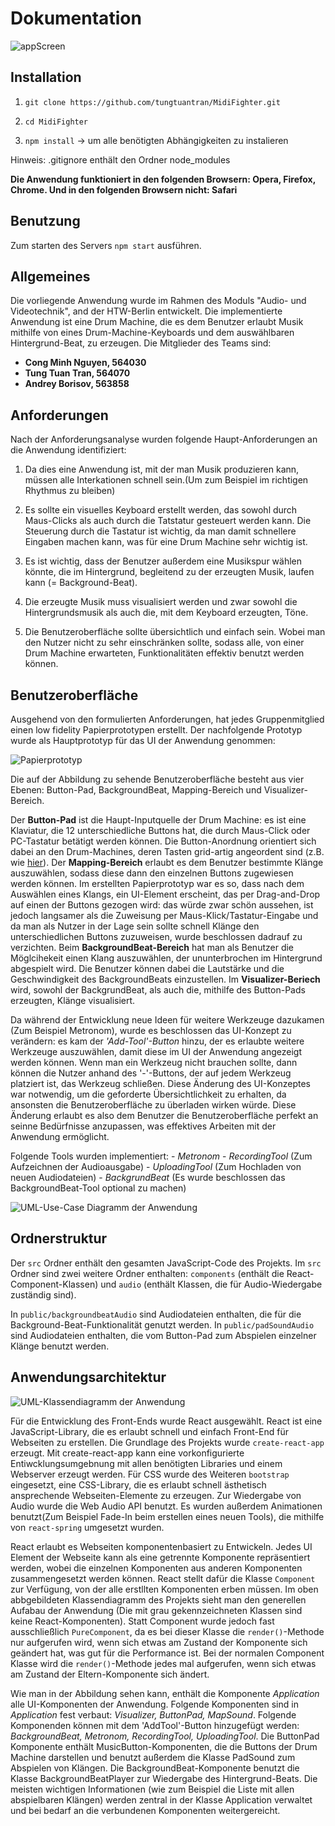 # Dokumentation

![appScreen](https://i.ibb.co/bXW99MM/app.png)
## Installation

1. `git clone https://github.com/tungtuantran/MidiFighter.git`

2. `cd MidiFighter`

3. `npm install`  -> um alle benötigten Abhängigkeiten zu instalieren

Hinweis: .gitignore enthält den Ordner node_modules

**Die Anwendung funktioniert in den folgenden Browsern: Opera, Firefox, Chrome.   Und in den folgenden Browsern nicht: Safari**

## Benutzung

Zum starten des Servers `npm start` ausführen.



## Allgemeines

Die vorliegende Anwendung wurde im Rahmen des Moduls "Audio- und Videotechnik", and der HTW-Berlin entwickelt. Die implementierte Anwendung ist eine Drum Machine, die es dem Benutzer erlaubt Musik mithilfe von eines Drum-Machine-Keyboards und dem auswählbaren Hintergrund-Beat, zu erzeugen. Die Mitglieder des Teams sind:

- **Cong Minh Nguyen, 564030**
- **Tung Tuan Tran, 564070**
- **Andrey Borisov, 563858**



## Anforderungen

Nach der Anforderungsanalyse wurden folgende Haupt-Anforderungen an die Anwendung identifiziert:

1. Da dies eine Anwendung ist, mit der man Musik produzieren kann, müssen alle Interkationen schnell sein.(Um zum Beispiel im richtigen Rhythmus zu bleiben)

2. Es sollte ein visuelles Keyboard erstellt werden, das sowohl durch Maus-Clicks als auch durch die Tatstatur gesteuert werden kann. Die Steuerung durch die Tastatur ist wichtig, da man damit schnellere Eingaben machen kann, was für eine Drum Machine sehr wichtig ist.

3. Es ist wichtig, dass der Benutzer außerdem eine Musikspur wählen könnte, die im Hintergrund, begleitend zu der erzeugten Musik, laufen kann (= Background-Beat).

4. Die erzeugte Musik muss visualisiert werden und zwar sowohl die Hintergrundsmusik als auch die, mit dem Keyboard erzeugten, Töne.

5. Die Benutzeroberfläche sollte übersichtlich und einfach sein. Wobei man den Nutzer nicht zu sehr einschränken sollte, sodass alle, von einer Drum Machine erwarteten, Funktionalitäten effektiv benutzt werden können.

## Benutzeroberfläche
Ausgehend von den formulierten Anforderungen, hat jedes Gruppenmitglied einen low fidelity Papierprototypen erstellt. Der nachfolgende Prototyp wurde als Hauptprototyp für das UI der Anwendung genommen:

![Papierprototyp](https://i.ibb.co/ky2XVZ8/paper-Prototype.jpg)

Die auf der Abbildung zu sehende Benutzeroberfläche besteht aus vier Ebenen: Button-Pad, BackgroundBeat, Mapping-Bereich und Visualizer-Bereich.

Der **Button-Pad** ist die Haupt-Inputquelle der Drum Machine: es ist eine Klaviatur, die 12 unterschiedliche Buttons hat, die durch Maus-Click oder PC-Tastatur betätigt werden können. Die Button-Anordnung orientiert sich dabei an den Drum-Machines, deren Tasten grid-artig angeordent sind (z.B. wie [hier](https://ask.audio/articles/novation-announces-circuit-synth-drum-machine-pad-controller-gridbased-groove-box/de)).
Der **Mapping-Bereich** erlaubt es dem Benutzer bestimmte Klänge auszuwählen, sodass diese dann den einzelnen Buttons zugewiesen werden können. Im erstellten Papierprototyp war es so, dass nach dem Auswählen eines Klangs, ein UI-Element erscheint, das per Drag-and-Drop auf einen der Buttons gezogen wird: das würde zwar schön aussehen, ist jedoch langsamer als die Zuweisung per Maus-Klick/Tastatur-Eingabe und da man als Nutzer in der Lage sein sollte schnell Klänge den unterschiedlichen Buttons zuzuweisen, wurde beschlossen dadrauf zu verzichten.
Beim **BackgroundBeat-Bereich** hat man als Benutzer die Möglcihekeit einen Klang auszuwählen, der ununterbrochen im Hintergrund abgespielt wird. Die Benutzer können dabei die Lautstärke und die Geschwindigkeit des BackgroundBeats einzustellen. Im **Visualizer-Beriech** wird, sowohl der BackgrundBeat, als auch die, mithilfe des Button-Pads erzeugten, Klänge visualisiert.

Da während der Entwicklung neue Ideen für weitere Werkzeuge dazukamen (Zum Beispiel Metronom), wurde es beschlossen das UI-Konzept zu verändern: es kam der *'Add-Tool'-Button* hinzu, der es erlaubte weitere Werkzeuge auszuwählen, damit diese im UI der Anwendung angezeigt werden können. Wenn man ein Werkzeug nicht brauchen sollte, dann können die Nutzer anhand des '-'-Buttons, der auf jedem Werkzeug platziert ist, das Werkzeug schließen. Diese Änderung des UI-Konzeptes war notwendig, um die geforderte Übersichtlichkeit zu erhalten, da ansonsten die Benutzeroberfläche zu überladen wirken würde. Diese Änderung erlaubt es also dem Benutzer die Benutzeroberfläche perfekt an seinne Bedürfnisse anzupassen, was effektives Arbeiten mit der Anwendung ermöglicht.

Folgende Tools wurden implementiert:
    - *Metronom*
    - *RecordingTool* (Zum Aufzeichnen der Audioausgabe)
    - *UploadingTool* (Zum Hochladen von neuen Audiodateien)
    - *BackgrundBeat* (Es wurde beschlossen das BackgroundBeat-Tool optional zu machen)

![UML-Use-Case Diagramm der Anwendung](https://i.ibb.co/cXQsTLx/usecase.png)


## Ordnerstruktur

Der `src` Ordner enthält den gesamten JavaScript-Code des Projekts. Im `src` Ordner sind zwei weitere Ordner enthalten: `components` (enthält die React-Component-Klassen) und `audio` (enthält Klassen, die für Audio-Wiedergabe zuständig sind).

In `public/backgroundbeatAudio` sind Audiodateien enthalten, die für die Background-Beat-Funktionalität genutzt werden.
In `public/padSoundAudio` sind Audiodateien enthalten, die vom Button-Pad zum Abspielen einzelner Klänge benutzt werden.

## Anwendungsarchitektur

![UML-Klassendiagramm der Anwendung](https://i.ibb.co/Xxyn1c8/klassendiagram.png)

Für die Entwicklung des Front-Ends wurde React ausgewählt. React ist eine JavaScript-Library, die es erlaubt schnell und einfach Front-End für Webseiten zu erstellen. Die Grundlage des Projekts wurde `create-react-app` erzeugt. Mit create-react-app kann eine vorkonfigurierte Entiwcklungsumgebnung mit allen benötigten Libraries und einem Webserver erzeugt werden. Für CSS wurde des Weiteren `bootstrap` eingesetzt, eine CSS-Library, die es erlaubt schnell ästhetisch ansprechende Webseiten-Elemente zu erzeugen. Zur Wiedergabe von Audio wurde die Web Audio API benutzt. Es wurden außerdem Animationen benutzt(Zum Beispiel Fade-In beim erstellen eines neuen Tools), die mithilfe von `react-spring` umgesetzt wurden.

React erlaubt es Webseiten komponentenbasiert zu Entwickeln. Jedes UI Element der Webseite kann als eine getrennte Komponente repräsentiert werden, wobei die einzelnen Komponenten aus anderen Komponenten zusammengesetzt werden können. React stellt dafür die Klasse `Component` zur Verfügung, von der alle erstllten Komponenten erben müssen. Im oben abbgebildeten Klassendiagramm des Projekts sieht man den generellen Aufabau der Anwendung (Die mit grau gekennzeichneten Klassen sind keine React-Komponenten). Statt Component wurde jedoch fast ausschließlich `PureComponent`, da es bei dieser Klasse die `render()`-Methode nur aufgerufen wird, wenn sich etwas am Zustand der Komponente sich geändert hat, was gut für die Performance ist. Bei der normalen Component Klasse wird die `render()`-Methode jedes mal aufgerufen, wenn sich etwas am Zustand der Eltern-Komponente sich ändert.

Wie man in der Abbildung sehen kann, enthält die Komponente *Application* alle UI-Komponenten der Anwendung. Folgende Komponenten sind in *Application* fest verbaut: *Visualizer, ButtonPad, MapSound*. Folgende Komponenden können mit dem 'AddTool'-Button hinzugefügt werden: *BackgroundBeat, Metronom, RecordingTool, UploadingTool*. Die ButtonPad Komponente enthält MusicButton-Komponenten, die die Buttons der Drum Machine darstellen und benutzt außerdem die Klasse PadSound zum Abspielen von Klängen. Die BackgroundBeat-Komponente benutzt die Klasse BackgroundBeatPlayer zur Wiedergabe des Hintergrund-Beats. Die meisten wichtigen Informationen (wie zum Beispiel die Liste mit allen abspielbaren Klängen) werden zentral in der Klasse Application verwaltet und bei bedarf an die verbundenen Komponenten weitergereicht.



